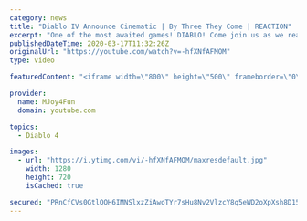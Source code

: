 ```yaml
---
category: news
title: "Diablo IV Announce Cinematic | By Three They Come | REACTION"
excerpt: "One of the most awaited games! DIABLO! Come join us as we react to Diablo IV Announce Cinematic - By Three They Come! Be scared and be amazed in this ..."
publishedDateTime: 2020-03-17T11:32:26Z
originalUrl: "https://youtube.com/watch?v=-hfXNfAFMOM"
type: video

featuredContent: "<iframe width=\"800\" height=\"500\" frameborder=\"0\" src=\"https://www.youtube.com/embed/-hfXNfAFMOM\" allow=\"accelerometer; autoplay; encrypted-media; gyroscope; picture-in-picture\" allowfullscreen></iframe>"

provider:
  name: MJoy4Fun
  domain: youtube.com

topics:
  - Diablo 4

images:
  - url: "https://i.ytimg.com/vi/-hfXNfAFMOM/maxresdefault.jpg"
    width: 1280
    height: 720
    isCached: true

secured: "PRnCfCVs0GtlQOH6IMNSlxzZiAwoTYr7sHu8Nv2VlzcY8q5eWD2oXpXsh8D15yWCBCJzSM7Wi7Vpo/42vVpvJjO1Wl1p/FdAWWWYGytQjKiQxFznotbrQHZv+6fWgoodg0Taa/YaOVz9vNQLf+MUh03/FAf4ZndS9KxXT0uKiY9uQfP+2vGy44WZYdx/Uu65tQTcPLwyhZxUH/R2yHkIGf6q1Hst5c74xYN33PIP15DwqmQPD3G7u4+puyfu3VdYexcwM+f36mkDnVncOHBG4UX4xaBci10okAYjuRzM9UossX96qIUSKD6pli1hPYAPS3YkHw8cXs7ykVgIWGMDmUJdoMXJIBspQ3+AlpGrAYid/VeoGmbOyz+cLwkZumKnKTJdl6+8MV4FoxFgjVhm3gBHssXM/VvfUxDh8ua07blKdUbEWrtcxwJ5eeSt7F/s;IHngIsmMs7l348LWZ1xKLg=="
---
```


